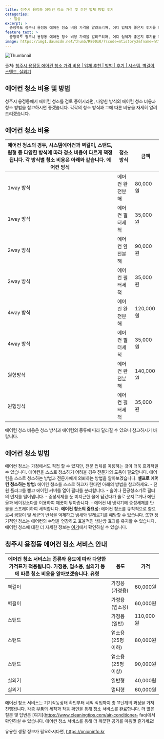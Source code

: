 ```yaml
---
title: 청주시 용정동 에어컨 청소 가격 및 추천 업체 방법 후기
categories:
  - 일상
excerpt: >
  충청북도 청주시 용정동 에어컨 청소 비용 가격을 알려드리며, 어디 업체가 좋은지 후기를 통해 알아보겠습니다. 현재 글에서는 시스템, 벽걸이, 스탠드, 실외기 각각에 대해 청소 비용이 나와 있으니 참고하시면 되겠습니다. 에어컨 분해 청소 방법 보기 👈 클릭셀프 에어컨 청소 방법 보기👈 클릭청주시 용정동 에어컨 청소 비용시스템에어컨 방식클리닝방식금액1way 방식에어컨 완전분해80,000원1way 방식에어컨 필터세척35,000원2way 방식에어컨 완전분해90,000원2way 방식에어컨 필터세척35,000원4way 방식에어컨 완전분해120,000원4way 방식에어컨 필터세척35,000원원형방식에어컨 완전분해140,000원원형방식에어컨 필터세척35,000원에어컨 청소 견적 샘플 보기 👈 클릭에어컨 냄새의 원인 에..
feature_text: >
  충청북도 청주시 용정동 에어컨 청소 비용 가격을 알려드리며, 어디 업체가 좋은지 후기를 통해 알아보겠습니다. 현재 글에서는 시스템, 벽걸이, 스탠드, 실외기 각각에 대해 청소 비용이 나와 있으니 참고하시면 되겠습니다. 에어컨 분해 청소 방법 보기 👈 클릭셀프 에어컨 청소 방법 보기👈 클릭청주시 용정동 에어컨 청소 비용시스템에어컨 방식클리닝방식금액1way 방식에어컨 완전분해80,000원1way 방식에어컨 필터세척35,000원2way 방식에어컨 완전분해90,000원2way 방식에어컨 필터세척35,000원4way 방식에어컨 완전분해120,000원4way 방식에어컨 필터세척35,000원원형방식에어컨 완전분해140,000원원형방식에어컨 필터세척35,000원에어컨 청소 견적 샘플 보기 👈 클릭에어컨 냄새의 원인 에..
image: https://img1.daumcdn.net/thumb/R800x0/?scode=mtistory2&fname=https%3A%2F%2Fblog.kakaocdn.net%2Fdn%2FqyUJP%2FbtsHAL7kadv%2FAyvwiXoIp2A6dJ5fSQ9kbK%2Fimg.webp
---
```


![Thumbnail](https://img1.daumcdn.net/thumb/R800x0/?scode=mtistory2&fname=https%3A%2F%2Fblog.kakaocdn.net%2Fdn%2FqyUJP%2FbtsHAL7kadv%2FAyvwiXoIp2A6dJ5fSQ9kbK%2Fimg.webp)

<p>출처: <a href="https://onioninfo.kr/entry/%EC%B2%AD%EC%A3%BC%EC%8B%9C-%EC%9A%A9%EC%A0%95%EB%8F%99-%EC%97%90%EC%96%B4%EC%BB%A8-%EC%B2%AD%EC%86%8C-%EA%B0%80%EA%B2%A9-%EB%B9%84%EC%9A%A9-%EC%97%85%EC%B2%B4-%EC%B6%94%EC%B2%9C-%EB%B0%A9%EB%B2%95-%ED%9B%84%EA%B8%B0-%EC%8B%9C%EC%8A%A4%ED%85%9C-%EB%B2%BD%EA%B1%B8%EC%9D%B4-%EC%8A%A4%ED%83%A0%EB%93%9C-%EC%8B%A4%EC%99%B8%EA%B8%B0" rel="dofollow">청주시 용정동 에어컨 청소 가격 비용 | 업체 추천 | 방법 | 후기 | 시스템, 벽걸이, 스탠드, 실외기</a> </p>

## 에어컨 청소 비용 및 방법

청주시 용정동에서 에어컨 청소를 검토 중이시라면, 다양한 방식의 에어컨 청소 비용과 청소 방법을 참고하시면 좋겠습니다. 각각의 청소 방식과
그에 따른 비용을 자세히 알려드리겠습니다.

## 에어컨 청소 비용

에어컨 청소의 경우, 시스템에어컨과 벽걸이, 스탠드, 원형 등 다양한 방식에 따라 청소 비용이 다르게 책정됩니다. 각 방식별 청소 비용은 아래와 같습니다.  **에어컨 방식** | **청소 방식** | **금액**  
---|---|---  
1way 방식 | 에어컨 완전분해 | 80,000원  
1way 방식 | 에어컨 필터세척 | 35,000원  
2way 방식 | 에어컨 완전분해 | 90,000원  
2way 방식 | 에어컨 필터세척 | 35,000원  
4way 방식 | 에어컨 완전분해 | 120,000원  
4way 방식 | 에어컨 필터세척 | 35,000원  
원형방식 | 에어컨 완전분해 | 140,000원  
원형방식 | 에어컨 필터세척 | 35,000원  
에어컨 청소 비용은 청소 방식과 에어컨의 종류에 따라 달라질 수 있으니 참고하시기 바랍니다.

## 에어컨 청소 방법

에어컨 청소는 가정에서도 직접 할 수 있지만, 전문 업체를 이용하는 것이 더욱 효과적일 수 있습니다. 에어컨을 스스로 청소하기 어려울 경우
전문가의 도움이 필요합니다. 에어컨을 스스로 청소하는 방법과 전문가에게 의뢰하는 방법을 알아보겠습니다. **셀프로 에어컨 청소하는 방법:**
에어컨 청소를 스스로 하고자 한다면 아래의 방법을 참고하세요. \- 전원 플러그를 뽑고 에어컨 커버를 열어 필터를 분리합니다. \- 솔이나
진공청소기로 필터의 먼지를 털어냅니다. \- 중성세제를 푼 미지근한 물에 담갔다가 솔로 문지르거나 에탄올과 베이킹소다를 이용하여 깨끗이
닦아줍니다. \- 에어컨 내 냉각기에 중성세제를 탄 물을 스프레이하여 세척합니다. **에어컨 청소의 중요성:** 에어컨 청소를 규칙적으로
함으로써 곰팡이 및 세균의 번식을 억제하고 냄새와 알레르기를 예방할 수 있습니다. 또한 정기적인 청소는 에어컨의 수명을 연장하고 효율적인
냉난방 효과를 유지할 수 있습니다. 에어컨 청소에 대한 더 자세한 정보는
[여기](https://www.cleaningtips.com/air-conditioner-cleaning)에서 확인하실 수 있습니다.

## 청주시 용정동 에어컨 청소 서비스 안내

에어컨 청소 서비스는 종류와 용도에 따라 다양한 가격표가 적용됩니다. 가정용, 업소용, 실외기 등에 따른 청소 비용을 알아보겠습니다.  **유형** | **용도** | **가격**  
---|---|---  
벽걸이 | 가정용(가정용) | 60,000원  
벽걸이 | 가정용(업소용) | 60,000원  
스탠드 | 가정용(일반) | 110,000원  
스탠드 | 업소용(25평 이하) | 80,000원  
스탠드 | 업소용(25평 이상) | 90,000원  
실외기 | 일반형 | 40,000원  
실외기 | 멀티형 | 60,000원  
에어컨 청소 서비스는 기기작동상태 확인부터 세척 작업까지 총 11단계의 과정을 거쳐 진행됩니다. 각종 부품의 세척과 작동 확인을 통해 청소
서비스를 완료합니다. 더 많은 질문 및 답변은 [여기](https://www.cleaningtips.com/air-conditioner-
faq)에서 확인하실 수 있습니다. 에어컨 청소 서비스를 통해 더 깨끗한 공기를 마음껏 즐기세요!

 

유용한 생활 정보가 필요하시다면, <a href="https://onioninfo.kr" rel="dofollow">https://onioninfo.kr</a>


